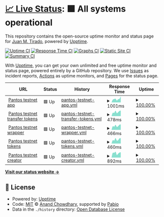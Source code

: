 # [📈 Live Status](https://jmtirado.net): <!--live status--> **🟩 All systems operational**

This repository contains the open-source uptime monitor and status page for [Juan M. Tirado](jmtirado.net), powered by [Upptime](https://github.com/upptime/upptime).

[![Uptime CI](https://github.com/juanmanuel-tirado/status/workflows/Uptime%20CI/badge.svg)](https://github.com/juanmanuel-tirado/status/actions?query=workflow%3A%22Uptime+CI%22)
[![Response Time CI](https://github.com/juanmanuel-tirado/status/workflows/Response%20Time%20CI/badge.svg)](https://github.com/juanmanuel-tirado/status/actions?query=workflow%3A%22Response+Time+CI%22)
[![Graphs CI](https://github.com/juanmanuel-tirado/status/workflows/Graphs%20CI/badge.svg)](https://github.com/juanmanuel-tirado/status/actions?query=workflow%3A%22Graphs+CI%22)
[![Static Site CI](https://github.com/juanmanuel-tirado/status/workflows/Static%20Site%20CI/badge.svg)](https://github.com/juanmanuel-tirado/status/actions?query=workflow%3A%22Static+Site+CI%22)
[![Summary CI](https://github.com/juanmanuel-tirado/status/workflows/Summary%20CI/badge.svg)](https://github.com/juanmanuel-tirado/status/actions?query=workflow%3A%22Summary+CI%22)

With [Upptime](https://upptime.js.org), you can get your own unlimited and free uptime monitor and status page, powered entirely by a GitHub repository. We use [Issues](https://github.com/juanmanuel-tirado/status/issues) as incident reports, [Actions](https://github.com/juanmanuel-tirado/status/actions) as uptime monitors, and [Pages](https://jmtirado.net) for the status page.

<!--start: status pages-->
<!-- This summary is generated by Upptime (https://github.com/upptime/upptime) -->
<!-- Do not edit this manually, your changes will be overwritten -->
<!-- prettier-ignore -->
| URL | Status | History | Response Time | Uptime |
| --- | ------ | ------- | ------------- | ------ |
| <img alt="" src="https://icons.duckduckgo.com/ip3/app.testnet.pantos.io.ico" height="13"> [Pantos testnet app](https://app.testnet.pantos.io) | 🟩 Up | [pantos-testnet-app.yml](https://github.com/juanmanuel-tirado/status/commits/HEAD/history/pantos-testnet-app.yml) | <details><summary><img alt="Response time graph" src="./graphs/pantos-testnet-app/response-time-week.png" height="20"> 1001ms</summary><br><a href="https://jmtirado.net/history/pantos-testnet-app"><img alt="Response time 875" src="https://img.shields.io/endpoint?url=https%3A%2F%2Fraw.githubusercontent.com%2Fjuanmanuel-tirado%2Fstatus%2FHEAD%2Fapi%2Fpantos-testnet-app%2Fresponse-time.json"></a><br><a href="https://jmtirado.net/history/pantos-testnet-app"><img alt="24-hour response time 1733" src="https://img.shields.io/endpoint?url=https%3A%2F%2Fraw.githubusercontent.com%2Fjuanmanuel-tirado%2Fstatus%2FHEAD%2Fapi%2Fpantos-testnet-app%2Fresponse-time-day.json"></a><br><a href="https://jmtirado.net/history/pantos-testnet-app"><img alt="7-day response time 1001" src="https://img.shields.io/endpoint?url=https%3A%2F%2Fraw.githubusercontent.com%2Fjuanmanuel-tirado%2Fstatus%2FHEAD%2Fapi%2Fpantos-testnet-app%2Fresponse-time-week.json"></a><br><a href="https://jmtirado.net/history/pantos-testnet-app"><img alt="30-day response time 929" src="https://img.shields.io/endpoint?url=https%3A%2F%2Fraw.githubusercontent.com%2Fjuanmanuel-tirado%2Fstatus%2FHEAD%2Fapi%2Fpantos-testnet-app%2Fresponse-time-month.json"></a><br><a href="https://jmtirado.net/history/pantos-testnet-app"><img alt="1-year response time 875" src="https://img.shields.io/endpoint?url=https%3A%2F%2Fraw.githubusercontent.com%2Fjuanmanuel-tirado%2Fstatus%2FHEAD%2Fapi%2Fpantos-testnet-app%2Fresponse-time-year.json"></a></details> | <details><summary><a href="https://jmtirado.net/history/pantos-testnet-app">100.00%</a></summary><a href="https://jmtirado.net/history/pantos-testnet-app"><img alt="All-time uptime 100.00%" src="https://img.shields.io/endpoint?url=https%3A%2F%2Fraw.githubusercontent.com%2Fjuanmanuel-tirado%2Fstatus%2FHEAD%2Fapi%2Fpantos-testnet-app%2Fuptime.json"></a><br><a href="https://jmtirado.net/history/pantos-testnet-app"><img alt="24-hour uptime 100.00%" src="https://img.shields.io/endpoint?url=https%3A%2F%2Fraw.githubusercontent.com%2Fjuanmanuel-tirado%2Fstatus%2FHEAD%2Fapi%2Fpantos-testnet-app%2Fuptime-day.json"></a><br><a href="https://jmtirado.net/history/pantos-testnet-app"><img alt="7-day uptime 100.00%" src="https://img.shields.io/endpoint?url=https%3A%2F%2Fraw.githubusercontent.com%2Fjuanmanuel-tirado%2Fstatus%2FHEAD%2Fapi%2Fpantos-testnet-app%2Fuptime-week.json"></a><br><a href="https://jmtirado.net/history/pantos-testnet-app"><img alt="30-day uptime 100.00%" src="https://img.shields.io/endpoint?url=https%3A%2F%2Fraw.githubusercontent.com%2Fjuanmanuel-tirado%2Fstatus%2FHEAD%2Fapi%2Fpantos-testnet-app%2Fuptime-month.json"></a><br><a href="https://jmtirado.net/history/pantos-testnet-app"><img alt="1-year uptime 100.00%" src="https://img.shields.io/endpoint?url=https%3A%2F%2Fraw.githubusercontent.com%2Fjuanmanuel-tirado%2Fstatus%2FHEAD%2Fapi%2Fpantos-testnet-app%2Fuptime-year.json"></a></details>
| <img alt="" src="https://icons.duckduckgo.com/ip3/app.testnet.pantos.io.ico" height="13"> [Pantos testnet transfer tokens](https://app.testnet.pantos.io/transfer) | 🟩 Up | [pantos-testnet-transfer-tokens.yml](https://github.com/juanmanuel-tirado/status/commits/HEAD/history/pantos-testnet-transfer-tokens.yml) | <details><summary><img alt="Response time graph" src="./graphs/pantos-testnet-transfer-tokens/response-time-week.png" height="20"> 478ms</summary><br><a href="https://jmtirado.net/history/pantos-testnet-transfer-tokens"><img alt="Response time 442" src="https://img.shields.io/endpoint?url=https%3A%2F%2Fraw.githubusercontent.com%2Fjuanmanuel-tirado%2Fstatus%2FHEAD%2Fapi%2Fpantos-testnet-transfer-tokens%2Fresponse-time.json"></a><br><a href="https://jmtirado.net/history/pantos-testnet-transfer-tokens"><img alt="24-hour response time 636" src="https://img.shields.io/endpoint?url=https%3A%2F%2Fraw.githubusercontent.com%2Fjuanmanuel-tirado%2Fstatus%2FHEAD%2Fapi%2Fpantos-testnet-transfer-tokens%2Fresponse-time-day.json"></a><br><a href="https://jmtirado.net/history/pantos-testnet-transfer-tokens"><img alt="7-day response time 478" src="https://img.shields.io/endpoint?url=https%3A%2F%2Fraw.githubusercontent.com%2Fjuanmanuel-tirado%2Fstatus%2FHEAD%2Fapi%2Fpantos-testnet-transfer-tokens%2Fresponse-time-week.json"></a><br><a href="https://jmtirado.net/history/pantos-testnet-transfer-tokens"><img alt="30-day response time 420" src="https://img.shields.io/endpoint?url=https%3A%2F%2Fraw.githubusercontent.com%2Fjuanmanuel-tirado%2Fstatus%2FHEAD%2Fapi%2Fpantos-testnet-transfer-tokens%2Fresponse-time-month.json"></a><br><a href="https://jmtirado.net/history/pantos-testnet-transfer-tokens"><img alt="1-year response time 442" src="https://img.shields.io/endpoint?url=https%3A%2F%2Fraw.githubusercontent.com%2Fjuanmanuel-tirado%2Fstatus%2FHEAD%2Fapi%2Fpantos-testnet-transfer-tokens%2Fresponse-time-year.json"></a></details> | <details><summary><a href="https://jmtirado.net/history/pantos-testnet-transfer-tokens">100.00%</a></summary><a href="https://jmtirado.net/history/pantos-testnet-transfer-tokens"><img alt="All-time uptime 100.00%" src="https://img.shields.io/endpoint?url=https%3A%2F%2Fraw.githubusercontent.com%2Fjuanmanuel-tirado%2Fstatus%2FHEAD%2Fapi%2Fpantos-testnet-transfer-tokens%2Fuptime.json"></a><br><a href="https://jmtirado.net/history/pantos-testnet-transfer-tokens"><img alt="24-hour uptime 100.00%" src="https://img.shields.io/endpoint?url=https%3A%2F%2Fraw.githubusercontent.com%2Fjuanmanuel-tirado%2Fstatus%2FHEAD%2Fapi%2Fpantos-testnet-transfer-tokens%2Fuptime-day.json"></a><br><a href="https://jmtirado.net/history/pantos-testnet-transfer-tokens"><img alt="7-day uptime 100.00%" src="https://img.shields.io/endpoint?url=https%3A%2F%2Fraw.githubusercontent.com%2Fjuanmanuel-tirado%2Fstatus%2FHEAD%2Fapi%2Fpantos-testnet-transfer-tokens%2Fuptime-week.json"></a><br><a href="https://jmtirado.net/history/pantos-testnet-transfer-tokens"><img alt="30-day uptime 100.00%" src="https://img.shields.io/endpoint?url=https%3A%2F%2Fraw.githubusercontent.com%2Fjuanmanuel-tirado%2Fstatus%2FHEAD%2Fapi%2Fpantos-testnet-transfer-tokens%2Fuptime-month.json"></a><br><a href="https://jmtirado.net/history/pantos-testnet-transfer-tokens"><img alt="1-year uptime 100.00%" src="https://img.shields.io/endpoint?url=https%3A%2F%2Fraw.githubusercontent.com%2Fjuanmanuel-tirado%2Fstatus%2FHEAD%2Fapi%2Fpantos-testnet-transfer-tokens%2Fuptime-year.json"></a></details>
| <img alt="" src="https://icons.duckduckgo.com/ip3/app.testnet.pantos.io.ico" height="13"> [Pantos testnet wrapper](https://app.testnet.pantos.io/wrap) | 🟩 Up | [pantos-testnet-wrapper.yml](https://github.com/juanmanuel-tirado/status/commits/HEAD/history/pantos-testnet-wrapper.yml) | <details><summary><img alt="Response time graph" src="./graphs/pantos-testnet-wrapper/response-time-week.png" height="20"> 466ms</summary><br><a href="https://jmtirado.net/history/pantos-testnet-wrapper"><img alt="Response time 432" src="https://img.shields.io/endpoint?url=https%3A%2F%2Fraw.githubusercontent.com%2Fjuanmanuel-tirado%2Fstatus%2FHEAD%2Fapi%2Fpantos-testnet-wrapper%2Fresponse-time.json"></a><br><a href="https://jmtirado.net/history/pantos-testnet-wrapper"><img alt="24-hour response time 619" src="https://img.shields.io/endpoint?url=https%3A%2F%2Fraw.githubusercontent.com%2Fjuanmanuel-tirado%2Fstatus%2FHEAD%2Fapi%2Fpantos-testnet-wrapper%2Fresponse-time-day.json"></a><br><a href="https://jmtirado.net/history/pantos-testnet-wrapper"><img alt="7-day response time 466" src="https://img.shields.io/endpoint?url=https%3A%2F%2Fraw.githubusercontent.com%2Fjuanmanuel-tirado%2Fstatus%2FHEAD%2Fapi%2Fpantos-testnet-wrapper%2Fresponse-time-week.json"></a><br><a href="https://jmtirado.net/history/pantos-testnet-wrapper"><img alt="30-day response time 414" src="https://img.shields.io/endpoint?url=https%3A%2F%2Fraw.githubusercontent.com%2Fjuanmanuel-tirado%2Fstatus%2FHEAD%2Fapi%2Fpantos-testnet-wrapper%2Fresponse-time-month.json"></a><br><a href="https://jmtirado.net/history/pantos-testnet-wrapper"><img alt="1-year response time 432" src="https://img.shields.io/endpoint?url=https%3A%2F%2Fraw.githubusercontent.com%2Fjuanmanuel-tirado%2Fstatus%2FHEAD%2Fapi%2Fpantos-testnet-wrapper%2Fresponse-time-year.json"></a></details> | <details><summary><a href="https://jmtirado.net/history/pantos-testnet-wrapper">100.00%</a></summary><a href="https://jmtirado.net/history/pantos-testnet-wrapper"><img alt="All-time uptime 100.00%" src="https://img.shields.io/endpoint?url=https%3A%2F%2Fraw.githubusercontent.com%2Fjuanmanuel-tirado%2Fstatus%2FHEAD%2Fapi%2Fpantos-testnet-wrapper%2Fuptime.json"></a><br><a href="https://jmtirado.net/history/pantos-testnet-wrapper"><img alt="24-hour uptime 100.00%" src="https://img.shields.io/endpoint?url=https%3A%2F%2Fraw.githubusercontent.com%2Fjuanmanuel-tirado%2Fstatus%2FHEAD%2Fapi%2Fpantos-testnet-wrapper%2Fuptime-day.json"></a><br><a href="https://jmtirado.net/history/pantos-testnet-wrapper"><img alt="7-day uptime 100.00%" src="https://img.shields.io/endpoint?url=https%3A%2F%2Fraw.githubusercontent.com%2Fjuanmanuel-tirado%2Fstatus%2FHEAD%2Fapi%2Fpantos-testnet-wrapper%2Fuptime-week.json"></a><br><a href="https://jmtirado.net/history/pantos-testnet-wrapper"><img alt="30-day uptime 100.00%" src="https://img.shields.io/endpoint?url=https%3A%2F%2Fraw.githubusercontent.com%2Fjuanmanuel-tirado%2Fstatus%2FHEAD%2Fapi%2Fpantos-testnet-wrapper%2Fuptime-month.json"></a><br><a href="https://jmtirado.net/history/pantos-testnet-wrapper"><img alt="1-year uptime 100.00%" src="https://img.shields.io/endpoint?url=https%3A%2F%2Fraw.githubusercontent.com%2Fjuanmanuel-tirado%2Fstatus%2FHEAD%2Fapi%2Fpantos-testnet-wrapper%2Fuptime-year.json"></a></details>
| <img alt="" src="https://icons.duckduckgo.com/ip3/app.testnet.pantos.io.ico" height="13"> [Pantos testnet tokens](https://app.testnet.pantos.io/tokens) | 🟩 Up | [pantos-testnet-tokens.yml](https://github.com/juanmanuel-tirado/status/commits/HEAD/history/pantos-testnet-tokens.yml) | <details><summary><img alt="Response time graph" src="./graphs/pantos-testnet-tokens/response-time-week.png" height="20"> 460ms</summary><br><a href="https://jmtirado.net/history/pantos-testnet-tokens"><img alt="Response time 428" src="https://img.shields.io/endpoint?url=https%3A%2F%2Fraw.githubusercontent.com%2Fjuanmanuel-tirado%2Fstatus%2FHEAD%2Fapi%2Fpantos-testnet-tokens%2Fresponse-time.json"></a><br><a href="https://jmtirado.net/history/pantos-testnet-tokens"><img alt="24-hour response time 613" src="https://img.shields.io/endpoint?url=https%3A%2F%2Fraw.githubusercontent.com%2Fjuanmanuel-tirado%2Fstatus%2FHEAD%2Fapi%2Fpantos-testnet-tokens%2Fresponse-time-day.json"></a><br><a href="https://jmtirado.net/history/pantos-testnet-tokens"><img alt="7-day response time 460" src="https://img.shields.io/endpoint?url=https%3A%2F%2Fraw.githubusercontent.com%2Fjuanmanuel-tirado%2Fstatus%2FHEAD%2Fapi%2Fpantos-testnet-tokens%2Fresponse-time-week.json"></a><br><a href="https://jmtirado.net/history/pantos-testnet-tokens"><img alt="30-day response time 414" src="https://img.shields.io/endpoint?url=https%3A%2F%2Fraw.githubusercontent.com%2Fjuanmanuel-tirado%2Fstatus%2FHEAD%2Fapi%2Fpantos-testnet-tokens%2Fresponse-time-month.json"></a><br><a href="https://jmtirado.net/history/pantos-testnet-tokens"><img alt="1-year response time 428" src="https://img.shields.io/endpoint?url=https%3A%2F%2Fraw.githubusercontent.com%2Fjuanmanuel-tirado%2Fstatus%2FHEAD%2Fapi%2Fpantos-testnet-tokens%2Fresponse-time-year.json"></a></details> | <details><summary><a href="https://jmtirado.net/history/pantos-testnet-tokens">100.00%</a></summary><a href="https://jmtirado.net/history/pantos-testnet-tokens"><img alt="All-time uptime 100.00%" src="https://img.shields.io/endpoint?url=https%3A%2F%2Fraw.githubusercontent.com%2Fjuanmanuel-tirado%2Fstatus%2FHEAD%2Fapi%2Fpantos-testnet-tokens%2Fuptime.json"></a><br><a href="https://jmtirado.net/history/pantos-testnet-tokens"><img alt="24-hour uptime 100.00%" src="https://img.shields.io/endpoint?url=https%3A%2F%2Fraw.githubusercontent.com%2Fjuanmanuel-tirado%2Fstatus%2FHEAD%2Fapi%2Fpantos-testnet-tokens%2Fuptime-day.json"></a><br><a href="https://jmtirado.net/history/pantos-testnet-tokens"><img alt="7-day uptime 100.00%" src="https://img.shields.io/endpoint?url=https%3A%2F%2Fraw.githubusercontent.com%2Fjuanmanuel-tirado%2Fstatus%2FHEAD%2Fapi%2Fpantos-testnet-tokens%2Fuptime-week.json"></a><br><a href="https://jmtirado.net/history/pantos-testnet-tokens"><img alt="30-day uptime 100.00%" src="https://img.shields.io/endpoint?url=https%3A%2F%2Fraw.githubusercontent.com%2Fjuanmanuel-tirado%2Fstatus%2FHEAD%2Fapi%2Fpantos-testnet-tokens%2Fuptime-month.json"></a><br><a href="https://jmtirado.net/history/pantos-testnet-tokens"><img alt="1-year uptime 100.00%" src="https://img.shields.io/endpoint?url=https%3A%2F%2Fraw.githubusercontent.com%2Fjuanmanuel-tirado%2Fstatus%2FHEAD%2Fapi%2Fpantos-testnet-tokens%2Fuptime-year.json"></a></details>
| <img alt="" src="https://icons.duckduckgo.com/ip3/creator.testnet.pantos.io.ico" height="13"> [Pantos testnet creator](https://creator.testnet.pantos.io) | 🟩 Up | [pantos-testnet-creator.yml](https://github.com/juanmanuel-tirado/status/commits/HEAD/history/pantos-testnet-creator.yml) | <details><summary><img alt="Response time graph" src="./graphs/pantos-testnet-creator/response-time-week.png" height="20"> 892ms</summary><br><a href="https://jmtirado.net/history/pantos-testnet-creator"><img alt="Response time 852" src="https://img.shields.io/endpoint?url=https%3A%2F%2Fraw.githubusercontent.com%2Fjuanmanuel-tirado%2Fstatus%2FHEAD%2Fapi%2Fpantos-testnet-creator%2Fresponse-time.json"></a><br><a href="https://jmtirado.net/history/pantos-testnet-creator"><img alt="24-hour response time 1038" src="https://img.shields.io/endpoint?url=https%3A%2F%2Fraw.githubusercontent.com%2Fjuanmanuel-tirado%2Fstatus%2FHEAD%2Fapi%2Fpantos-testnet-creator%2Fresponse-time-day.json"></a><br><a href="https://jmtirado.net/history/pantos-testnet-creator"><img alt="7-day response time 892" src="https://img.shields.io/endpoint?url=https%3A%2F%2Fraw.githubusercontent.com%2Fjuanmanuel-tirado%2Fstatus%2FHEAD%2Fapi%2Fpantos-testnet-creator%2Fresponse-time-week.json"></a><br><a href="https://jmtirado.net/history/pantos-testnet-creator"><img alt="30-day response time 880" src="https://img.shields.io/endpoint?url=https%3A%2F%2Fraw.githubusercontent.com%2Fjuanmanuel-tirado%2Fstatus%2FHEAD%2Fapi%2Fpantos-testnet-creator%2Fresponse-time-month.json"></a><br><a href="https://jmtirado.net/history/pantos-testnet-creator"><img alt="1-year response time 852" src="https://img.shields.io/endpoint?url=https%3A%2F%2Fraw.githubusercontent.com%2Fjuanmanuel-tirado%2Fstatus%2FHEAD%2Fapi%2Fpantos-testnet-creator%2Fresponse-time-year.json"></a></details> | <details><summary><a href="https://jmtirado.net/history/pantos-testnet-creator">100.00%</a></summary><a href="https://jmtirado.net/history/pantos-testnet-creator"><img alt="All-time uptime 99.99%" src="https://img.shields.io/endpoint?url=https%3A%2F%2Fraw.githubusercontent.com%2Fjuanmanuel-tirado%2Fstatus%2FHEAD%2Fapi%2Fpantos-testnet-creator%2Fuptime.json"></a><br><a href="https://jmtirado.net/history/pantos-testnet-creator"><img alt="24-hour uptime 100.00%" src="https://img.shields.io/endpoint?url=https%3A%2F%2Fraw.githubusercontent.com%2Fjuanmanuel-tirado%2Fstatus%2FHEAD%2Fapi%2Fpantos-testnet-creator%2Fuptime-day.json"></a><br><a href="https://jmtirado.net/history/pantos-testnet-creator"><img alt="7-day uptime 100.00%" src="https://img.shields.io/endpoint?url=https%3A%2F%2Fraw.githubusercontent.com%2Fjuanmanuel-tirado%2Fstatus%2FHEAD%2Fapi%2Fpantos-testnet-creator%2Fuptime-week.json"></a><br><a href="https://jmtirado.net/history/pantos-testnet-creator"><img alt="30-day uptime 100.00%" src="https://img.shields.io/endpoint?url=https%3A%2F%2Fraw.githubusercontent.com%2Fjuanmanuel-tirado%2Fstatus%2FHEAD%2Fapi%2Fpantos-testnet-creator%2Fuptime-month.json"></a><br><a href="https://jmtirado.net/history/pantos-testnet-creator"><img alt="1-year uptime 99.99%" src="https://img.shields.io/endpoint?url=https%3A%2F%2Fraw.githubusercontent.com%2Fjuanmanuel-tirado%2Fstatus%2FHEAD%2Fapi%2Fpantos-testnet-creator%2Fuptime-year.json"></a></details>

<!--end: status pages-->

[**Visit our status website →**](https://jmtirado.net)

## 📄 License

- Powered by: [Upptime](https://github.com/upptime/upptime)
- Code: [MIT](./LICENSE) © [Anand Chowdhary](https://anandchowdhary.com), supported by [Pabio](https://pabio.com)
- Data in the `./history` directory: [Open Database License](https://opendatacommons.org/licenses/odbl/1-0/)
